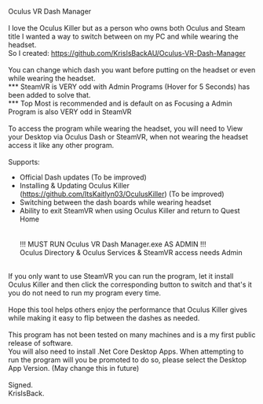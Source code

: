 Oculus VR Dash Manager<br>
<br>
I love the Oculus Killer but as a person who owns both Oculus and Steam title I wanted a way to switch between on my PC and while wearing the headset.<br>
So I created: https://github.com/KrisIsBackAU/Oculus-VR-Dash-Manager<br>
<br>
You can change which dash you want before putting on the headset or even while wearing the headset.<br>
    *** SteamVR is VERY odd with Admin Programs (Hover for 5 Seconds) has been added to solve that.<br>
    *** Top Most is recommended and is default on as Focusing a Admin Program is also VERY odd in SteamVR<br><br>
To access the program while wearing the headset, you will need to View your Desktop via Oculus Dash or SteamVR, when not wearing the headset access it like any other program.<br>
<br>
Supports:<br>
- Official Dash updates (To be improved)<br>
- Installing & Updating Oculus Killer  (https://github.com/ItsKaitlyn03/OculusKiller)  (To be improved)<br>
- Switching between the dash boards while wearing headset<br>
- Ability to exit SteamVR when using Oculus Killer and return to Quest Home<br>
<br><br>
!!! MUST RUN Oculus VR Dash Manager.exe AS ADMIN !!!<br>
Oculus Directory & Oculus Services & SteamVR access needs Admin<br>
<br>
If you only want to use SteamVR you can run the program, let it install Oculus Killer and then click the corresponding button to switch and that's it you do not need to run my program every time.<br>
<br>
Hope this tool helps others enjoy the performance that Oculus Killer gives while making it easy to flip between the dashes as needed.<br>
<br>
This program has not been tested on many machines and is a my first public release of software.<br>
You will also need to install .Net Core Desktop Apps. When attempting to run the program will you be promoted to do so, please select the Desktop App Version. (May change this in future)<br>
<br>
Signed.<br>
KrisIsBack.<br>







